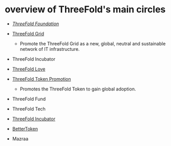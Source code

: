 # overview of ThreeFold's main circles

  - [*ThreeFold Foundation*](https://github.com/threefoldfoundation/info_foundation/blob/master/docs/circles/ThreeFold_Foundation.md)
  
  - [ThreeFold Grid](https://github.com/threefoldfoundation/info_foundation/blob/master/docs/circles/ThreeFold_Grid.md)
    - Promote the ThreeFold Grid as a new, global, neutral and sustainable network of IT infrastructure.
  
  - ThreeFold Incubator
  
  - [ThreeFold Love](https://github.com/threefoldfoundation/info_foundation/blob/master/docs/circles/ThreeFold_Love.md)
  
  - [ThreeFold Token Promotion](https://github.com/threefoldfoundation/info_foundation/blob/master/docs/circles/ThreeFold_Token_Promotion.md)
    - Promotes the ThreeFold Token to gain global adoption.
    
  - ThreeFold Fund
  
  - ThreeFold Tech
  
  - [ThreeFold Incubator](https://github.com/threefoldfoundation/info_foundation/blob/master/docs/circles/ThreeFold_Incubator.md)
  
  - [BetterToken](https://github.com/threefoldfoundation/info_foundation/blob/master/docs/circles/BetterToken.md)
  
  - Mazraa

